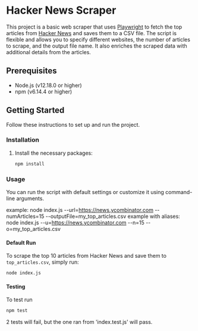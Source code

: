 # Hacker News Scraper

This project is a basic web scraper that uses [Playwright](https://playwright.dev/) to fetch the top articles from [Hacker News](https://news.ycombinator.com/) and saves them to a CSV file. The script is flexible and allows you to specify different websites, the number of articles to scrape, and the output file name. It also enriches the scraped data with additional details from the articles.

## Prerequisites

- Node.js (v12.18.0 or higher)
- npm (v6.14.4 or higher)

## Getting Started

Follow these instructions to set up and run the project.

### Installation

1. Install the necessary packages:

    ```bash
    npm install
    ```

### Usage

You can run the script with default settings or customize it using command-line arguments.

example: node index.js --url=https://news.ycombinator.com --numArticles=15 --outputFile=my_top_articles.csv
example with aliases: node index.js --u=https://news.ycombinator.com --n=15 --o=my_top_articles.csv

#### Default Run

To scrape the top 10 articles from Hacker News and save them to `top_articles.csv`, simply run:

```bash
node index.js
```

#### Testing

To test run

```bash
npm test
```
 2 tests will fail, but the one ran from 'index.test.js' will pass.
